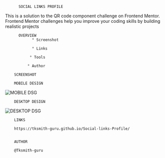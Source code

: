           SOCIAL LINKS PROFILE

  This is a solution to the QR code component challenge on Frontend Mentor. Frontend Mentor challenges help you improve your coding skills by building realistic projects

          OVERVIEW
                ° Screenshot

                ° Links

               ° Tools

              ° Author

        SCREENSHOT

        MOBILE DESIGN
        
![MOBILE DSG](https://github.com/Tksmith-guru/Social-links-Profile/assets/122574849/1d2d9023-6b10-4abe-b865-319672265d3a)


        DESKTOP DESIGN

![DESKTOP DSG](https://github.com/Tksmith-guru/Social-links-Profile/assets/122574849/6cc4d0b7-560b-42e6-9d44-8e177aaaab8f)


        LINKS

        https://tksmith-guru.github.io/Social-links-Profile/


        AUTHOR

        @Tksmith-guru

